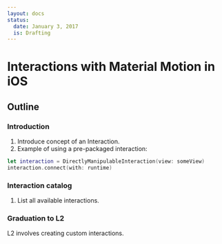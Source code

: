 ```yaml
---
layout: docs
status:
  date: January 3, 2017
  is: Drafting
---
```


# Interactions with Material Motion in iOS

## Outline

### Introduction

1. Introduce concept of an Interaction.
2. Example of using a pre-packaged interaction:

```swift
let interaction = DirectlyManipulableInteraction(view: someView)
interaction.connect(with: runtime)
```

### Interaction catalog

1. List all available interactions.

### Graduation to L2

L2 involves creating custom interactions.

